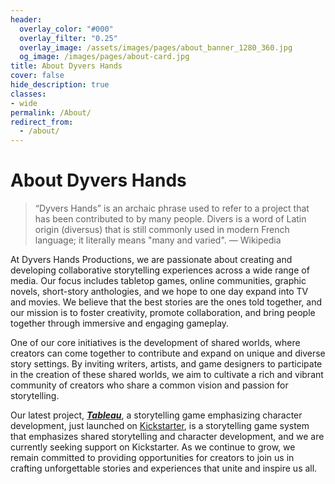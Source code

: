 ```yaml
---
header:
  overlay_color: "#000"
  overlay_filter: "0.25"
  overlay_image: /assets/images/pages/about_banner_1280_360.jpg
  og_image: /images/pages/about-card.jpg
title: About Dyvers Hands
cover: false
hide_description: true
classes:
- wide
permalink: /About/
redirect_from:
  - /about/
---
```


# About Dyvers Hands

> “Dyvers Hands” is an archaic phrase used to refer to a project that has been contributed to by many people. Divers is a word of Latin origin (diversus) that is still commonly used in modern French language; it literally means "many and varied". — Wikipedia

At Dyvers Hands Productions, we are passionate about creating and developing collaborative storytelling experiences across a wide range of media. Our focus includes tabletop games, online communities, graphic novels, short-story anthologies, and we hope to one day expand into TV and movies. We believe that the best stories are the ones told together, and our mission is to foster creativity, promote collaboration, and bring people together through immersive and engaging gameplay.

One of our core initiatives is the development of shared worlds, where creators can come together to contribute and expand on unique and diverse story settings. By inviting writers, artists, and game designers to participate in the creation of these shared worlds, we aim to cultivate a rich and vibrant community of creators who share a common vision and passion for storytelling.

Our latest project, [***Tableau***](https://www.kickstarter.com/projects/christophera/tableau-twilight-road-and-gate-watch-playsets-quickstarter?ref=7c3fvi), a storytelling game emphasizing character development, just launched on [Kickstarter](https://www.kickstarter.com/projects/christophera/tableau-twilight-road-and-gate-watch-playsets-quickstarter?ref=7c3fvi), is a storytelling game system that emphasizes shared storytelling and character development, and we are currently seeking support on Kickstarter. As we continue to grow, we remain committed to providing opportunities for creators to join us in crafting unforgettable stories and experiences that unite and inspire us all.

